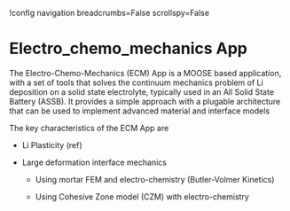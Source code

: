 !config navigation breadcrumbs=False scrollspy=False

# Electro_chemo_mechanics App

The Electro-Chemo-Mechanics (ECM) App is a MOOSE based application, with a set of tools that 
solves the continuum mechanics problem of Li deposition on a solid state electrolyte, typically
used in an All Solid State Battery (ASSB). It provides a simple approach with a plugable 
architecture that can be used to implement advanced material and interface models 

The key characteristics of the ECM App are 

- Li Plasticity (ref)
- Large deformation interface mechanics 

    - Using mortar FEM and electro-chemistry (Butler-Volmer Kinetics) 
    
    - Using Cohesive Zone model (CZM) with electro-chemistry 

